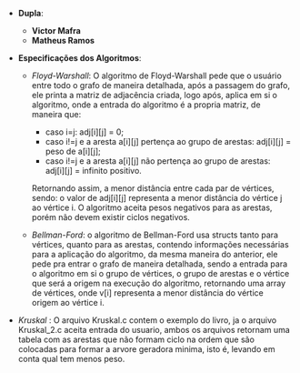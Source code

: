 - **Dupla**:
  - **Victor Mafra**
  - **Matheus Ramos**


- **Especificações dos Algoritmos**:
  - *Floyd-Warshall*: O algoritmo de Floyd-Warshall pede que o usuário entre todo o grafo de maneira detalhada, após a passagem do grafo, ele printa a matriz de adjacência criada,
   logo após, aplica em si o algoritmo, onde a entrada do algoritmo é a propria matriz, de maneira que:
    - caso i=j: adj[i][j] = 0;
    - caso i!=j e a aresta a[i][j] pertença ao grupo de arestas: adj[i][j] = peso de a[i][j];
    - caso i!=j e a aresta a[i][j] não pertença ao grupo de arestas: adj[i][j] = infinito positivo.
    
     Retornando assim, a menor distância entre cada par de vértices, sendo: o valor de adj[i][j] representa a menor distância do vértice j ao vértice i.
     O algoritmo aceita pesos negativos para as arestas, porém não devem existir ciclos negativos.
          
  - *Bellman-Ford*: o algoritmo de Bellman-Ford usa structs tanto para vértices, quanto para as arestas, contendo informações necessárias para a aplicação do algoritmo,
  da mesma maneira do anterior, ele pede pra entrar o grafo de maneira detalhada, sendo a entrada para o algoritmo em si o grupo de vértices, o grupo de arestas e o vértice que será a origem na execução do algoritmo,
   retornando uma array de vértices, onde v[i] representa a menor distância do vértice origem ao vértice i.
- *Kruskal* :  O arquivo Kruskal.c contem o exemplo do livro, ja o arquivo Kruskal_2.c aceita entrada do usuario, ambos os arquivos retornam uma tabela com as arestas que não formam ciclo na ordem que são colocadas para formar a arvore geradora minima, isto é, levando em conta qual tem menos  peso.
